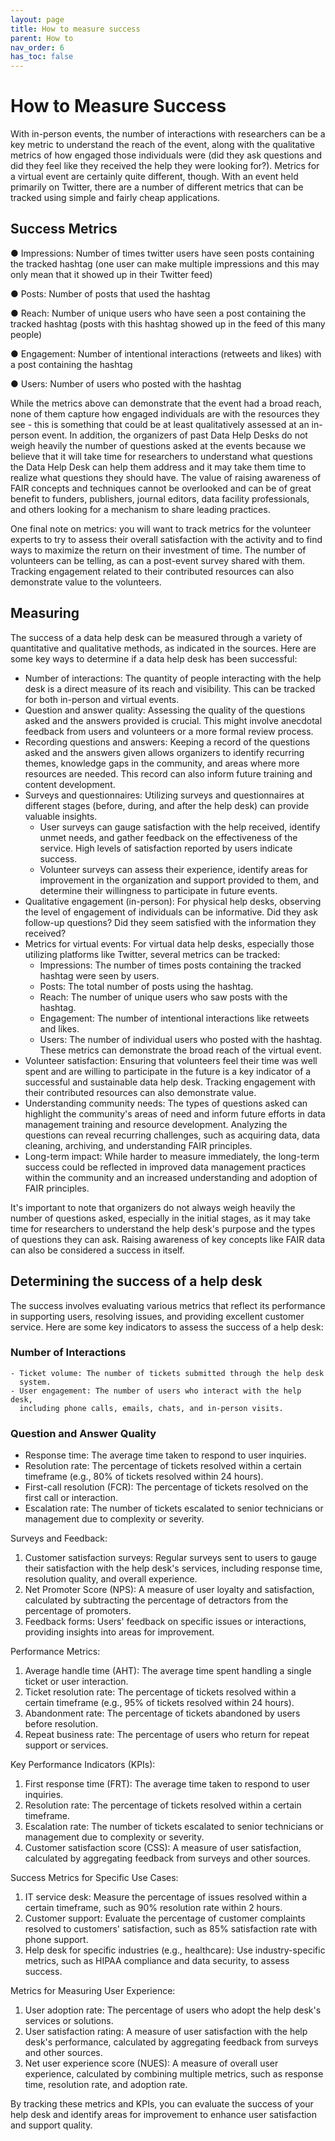 ```yaml
---
layout: page
title: How to measure success
parent: How to
nav_order: 6
has_toc: false
---
```


# How to Measure Success

With in-person events, the number of interactions with researchers can be a key
metric to understand the reach of the event, along with the qualitative metrics
of how engaged those individuals were (did they ask questions and did they feel
like they received the help they were looking for?). Metrics for a virtual event
are certainly quite different, though. With an event held primarily on Twitter,
there are a number of different metrics that can be tracked using simple and
fairly cheap applications.

## Success Metrics

● Impressions: Number of times twitter users have seen posts containing the
tracked hashtag (one user can make multiple impressions and this may only mean
that it showed up in their Twitter feed)

● Posts: Number of posts that used the hashtag

● Reach: Number of unique users who have seen a post containing the tracked
hashtag (posts with this hashtag showed up in the feed of this many people)

● Engagement: Number of intentional interactions (retweets and likes) with a
post containing the hashtag

● Users: Number of users who posted with the hashtag

While the metrics above can demonstrate that the event had a broad reach, none
of them capture how engaged individuals are with the resources they see - this
is something that could be at least qualitatively assessed at an in-person
event. In addition, the organizers of past Data Help Desks do not weigh heavily
the number of questions asked at the events because we believe that it will take
time for researchers to understand what questions the Data Help Desk can help
them address and it may take them time to realize what questions they should
have. The value of raising awareness of FAIR concepts and techniques cannot be
overlooked and can be of great benefit to funders, publishers, journal editors,
data facility professionals, and others looking for a mechanism to share leading
practices.

One final note on metrics: you will want to track metrics for the volunteer
experts to try to assess their overall satisfaction with the activity and to
find ways to maximize the return on their investment of time. The number of
volunteers can be telling, as can a post-event survey shared with them. Tracking
engagement related to their contributed resources can also demonstrate value to
the volunteers.

## Measuring

The success of a data help desk can be measured through a variety of
quantitative and qualitative methods, as indicated in the sources. Here are some
key ways to determine if a data help desk has been successful:

-   Number of interactions: The quantity of people interacting with the help
    desk is a direct measure of its reach and visibility. This can be tracked
    for both in-person and virtual events.
-   Question and answer quality: Assessing the quality of the questions asked
    and the answers provided is crucial. This might involve anecdotal feedback
    from users and volunteers or a more formal review process.
-   Recording questions and answers: Keeping a record of the questions asked and
    the answers given allows organizers to identify recurring themes, knowledge
    gaps in the community, and areas where more resources are needed. This
    record can also inform future training and content development.
-   Surveys and questionnaires: Utilizing surveys and questionnaires at
    different stages (before, during, and after the help desk) can provide
    valuable insights.
    -   User surveys can gauge satisfaction with the help received, identify
        unmet needs, and gather feedback on the effectiveness of the service.
        High levels of satisfaction reported by users indicate success.
    -   Volunteer surveys can assess their experience, identify areas for
        improvement in the organization and support provided to them, and
        determine their willingness to participate in future events.
-   Qualitative engagement (in-person): For physical help desks, observing the
    level of engagement of individuals can be informative. Did they ask
    follow-up questions? Did they seem satisfied with the information they
    received?
-   Metrics for virtual events: For virtual data help desks, especially those
    utilizing platforms like Twitter, several metrics can be tracked:
    -   Impressions: The number of times posts containing the tracked hashtag
        were seen by users.
    -   Posts: The total number of posts using the hashtag.
    -   Reach: The number of unique users who saw posts with the hashtag.
    -   Engagement: The number of intentional interactions like retweets and
        likes.
    -   Users: The number of individual users who posted with the hashtag. These
        metrics can demonstrate the broad reach of the virtual event.
-   Volunteer satisfaction: Ensuring that volunteers feel their time was well
    spent and are willing to participate in the future is a key indicator of a
    successful and sustainable data help desk. Tracking engagement with their
    contributed resources can also demonstrate value.
-   Understanding community needs: The types of questions asked can highlight
    the community's areas of need and inform future efforts in data management
    training and resource development. Analyzing the questions can reveal
    recurring challenges, such as acquiring data, data cleaning, archiving, and
    understanding FAIR principles.
-   Long-term impact: While harder to measure immediately, the long-term success
    could be reflected in improved data management practices within the
    community and an increased understanding and adoption of FAIR principles.

It's important to note that organizers do not always weigh heavily the number of
questions asked, especially in the initial stages, as it may take time for
researchers to understand the help desk's purpose and the types of questions
they can ask. Raising awareness of key concepts like FAIR data can also be
considered a success in itself.

## Determining the success of a help desk

The success involves evaluating various metrics that reflect its performance in
supporting users, resolving issues, and providing excellent customer service.
Here are some key indicators to assess the success of a help desk:

<!-- prettier-ignore -->
### Number of Interactions

    - Ticket volume: The number of tickets submitted through the help desk
      system.
    - User engagement: The number of users who interact with the help desk,
      including phone calls, emails, chats, and in-person visits.

### Question and Answer Quality

-   Response time: The average time taken to respond to user inquiries.
-   Resolution rate: The percentage of tickets resolved within a certain
    timeframe (e.g., 80% of tickets resolved within 24 hours).
-   First-call resolution (FCR): The percentage of tickets resolved on the first
    call or interaction.
-   Escalation rate: The number of tickets escalated to senior technicians or
    management due to complexity or severity.

Surveys and Feedback:

<!-- prettier-ignore -->
1. Customer satisfaction surveys: Regular surveys sent to users to gauge
   their satisfaction with the help desk's services, including response time,
   resolution quality, and overall experience.
2. Net Promoter Score (NPS): A measure of user loyalty and satisfaction,
   calculated by subtracting the percentage of detractors from the percentage of
   promoters.
3. Feedback forms: Users' feedback on specific issues or interactions,
   providing insights into areas for improvement.

Performance Metrics:

1. Average handle time (AHT): The average time spent handling a single ticket or
   user interaction.
2. Ticket resolution rate: The percentage of tickets resolved within a certain
   timeframe (e.g., 95% of tickets resolved within 24 hours).
3. Abandonment rate: The percentage of tickets abandoned by users before
   resolution.
4. Repeat business rate: The percentage of users who return for repeat support
   or services.

Key Performance Indicators (KPIs):

1. First response time (FRT): The average time taken to respond to user
   inquiries.
2. Resolution rate: The percentage of tickets resolved within a certain
   timeframe.
3. Escalation rate: The number of tickets escalated to senior technicians or
   management due to complexity or severity.
4. Customer satisfaction score (CSS): A measure of user satisfaction, calculated
   by aggregating feedback from surveys and other sources.

Success Metrics for Specific Use Cases:

1. IT service desk: Measure the percentage of issues resolved within a certain
   timeframe, such as 90% resolution rate within 2 hours.
2. Customer support: Evaluate the percentage of customer complaints resolved to
   customers' satisfaction, such as 85% satisfaction rate with phone support.
3. Help desk for specific industries (e.g., healthcare): Use industry-specific
   metrics, such as HIPAA compliance and data security, to assess success.

Metrics for Measuring User Experience:

1. User adoption rate: The percentage of users who adopt the help desk's
   services or solutions.
2. User satisfaction rating: A measure of user satisfaction with the help desk's
   performance, calculated by aggregating feedback from surveys and other
   sources.
3. Net user experience score (NUES): A measure of overall user experience,
   calculated by combining multiple metrics, such as response time, resolution
   rate, and adoption rate.

By tracking these metrics and KPIs, you can evaluate the success of your help
desk and identify areas for improvement to enhance user satisfaction and support
quality.
